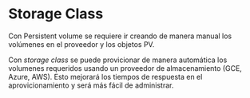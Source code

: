 # Storage Class

Con Persistent volume se requiere ir creando de manera manual los volúmenes en el proveedor y los objetos PV.

Con *storage class* se puede provicionar de manera automática los volumenes requeridos usando un proveedor de almacenamiento (GCE, Azure, AWS). Esto mejorará los tiempos de respuesta en el aprovicionamiento y será más fácil de administrar.



